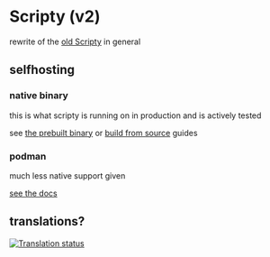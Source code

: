 # Scripty (v2)

rewrite of the [old Scripty](https://github.com/tazz4843/scripty) in general

## selfhosting

### native binary

this is what scripty is running on in production and is actively tested

see [the prebuilt binary](./doc/selfhosting-prebuilt.md)
or [build from source](./doc/selfhosting-from-source.md) guides

### podman

much less native support given

[see the docs](./doc/selfhosting-podman.md)

## translations?

<a href="https://hosted.weblate.org/engage/scripty-bot/">
<img src="https://hosted.weblate.org/widgets/scripty-bot/-/open-graph.png" alt="Translation status" />
</a>
